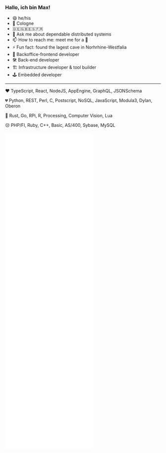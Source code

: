 ### Hallo, ich bin Max!

- 😄 he/his
- 🌆 Cologne
- 🇩🇪🇬🇧🇪🇸🇫🇷
- 💬 Ask me about dependable distributed systems
- 📫 How to reach me: meet me for a 🍺
- ⚡ Fun fact: found the lagest cave in Norhrhine-Westfalia
- 🔭 Backoffice-frontend developer
- 🛠 Back-end developer
- 🏗 Infrastructure developer & tool builder
- 🕹 Embedded developer

---

❤️ TypeScript, React, NodeJS, AppEngine, GraphQL, JSONSchema

💔 Python, REST, Perl, C, Postscript, NoSQL, JavaScript, Modula3, Dylan, Oberon

🤔 Rust, Go, RPi, R, Processing, Computer Vision, Lua

😒 PHP/FI, Ruby, C++, Basic, AS/400, Sybase, MySQL

<!-- If you're using "master" as default branch -->

![Metrics](https://raw.githubusercontent.com/mdornseif/mdornseif/main/github-metrics.svg)

